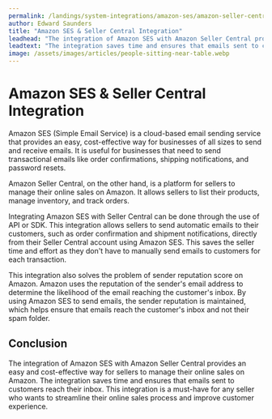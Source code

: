 ```yaml
---
permalink: /landings/system-integrations/amazon-ses/amazon-seller-central
author: Edward Saunders
title: "Amazon SES & Seller Central Integration"
leadhead: "The integration of Amazon SES with Amazon Seller Central provides an easy and cost-effective way for sellers to manage their online sales on Amazon"
leadtext: "The integration saves time and ensures that emails sent to customers reach their inbox. This integration is a must-have for any seller who wants to streamline their online sales process and improve customer experience."
image: /assets/images/articles/people-sitting-near-table.webp
---
```

<div class="arttext">	<h1>Amazon SES & Seller Central Integration</h1>
	<p>Amazon SES (Simple Email Service) is a cloud-based email sending service that provides an easy, cost-effective way for businesses of all sizes to send and receive emails. It is useful for businesses that need to send transactional emails like order confirmations, shipping notifications, and password resets.</p>
	<p>Amazon Seller Central, on the other hand, is a platform for sellers to manage their online sales on Amazon. It allows sellers to list their products, manage inventory, and track orders.</p>
	<p>Integrating Amazon SES with Seller Central can be done through the use of API or SDK. This integration allows sellers to send automatic emails to their customers, such as order confirmation and shipment notifications, directly from their Seller Central account using Amazon SES. This saves the seller time and effort as they don't have to manually send emails to customers for each transaction.</p>
	<p>This integration also solves the problem of sender reputation score on Amazon. Amazon uses the reputation of the sender's email address to determine the likelihood of the email reaching the customer's inbox. By using Amazon SES to send emails, the sender reputation is maintained, which helps ensure that emails reach the customer's inbox and not their spam folder.</p>
	<h2>Conclusion</h2>
	<p>The integration of Amazon SES with Amazon Seller Central provides an easy and cost-effective way for sellers to manage their online sales on Amazon. The integration saves time and ensures that emails sent to customers reach their inbox. This integration is a must-have for any seller who wants to streamline their online sales process and improve customer experience.</p>
</div>
